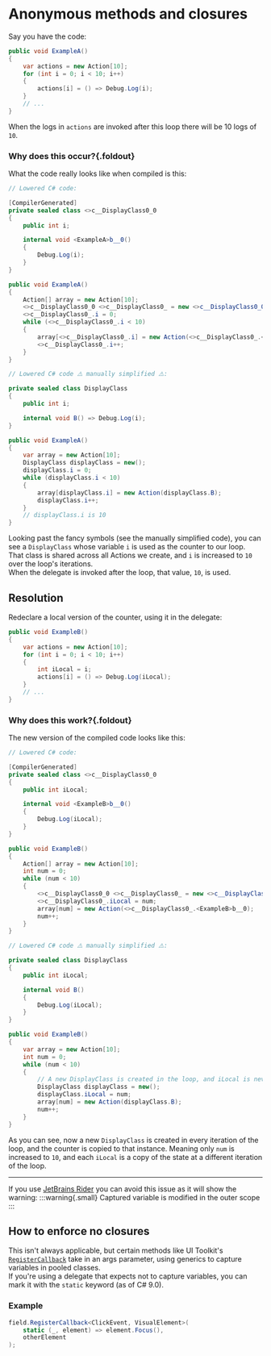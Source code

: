 # Anonymous methods and closures
Say you have the code:
```csharp
public void ExampleA()
{
    var actions = new Action[10];
    for (int i = 0; i < 10; i++)
    {
        actions[i] = () => Debug.Log(i);
    }
    // ...
}
```
When the logs in `actions` are invoked after this loop there will be 10 logs of `10`.  

### Why does this occur?{.foldout}

What the code really looks like when compiled is this:  
```csharp
// Lowered C# code:

[CompilerGenerated]
private sealed class <>c__DisplayClass0_0
{
    public int i;

    internal void <ExampleA>b__0()
    {
        Debug.Log(i);
    }
}

public void ExampleA()
{
    Action[] array = new Action[10];
    <>c__DisplayClass0_0 <>c__DisplayClass0_ = new <>c__DisplayClass0_0();
    <>c__DisplayClass0_.i = 0;
    while (<>c__DisplayClass0_.i < 10)
    {
        array[<>c__DisplayClass0_.i] = new Action(<>c__DisplayClass0_.<ExampleA>b__0);
        <>c__DisplayClass0_.i++;
    }
}

// Lowered C# code ⚠️ manually simplified ⚠️:

private sealed class DisplayClass
{
    public int i;

    internal void B() => Debug.Log(i);
}

public void ExampleA()
{
    var array = new Action[10];
    DisplayClass displayClass = new();
    displayClass.i = 0;
    while (displayClass.i < 10)
    {
        array[displayClass.i] = new Action(displayClass.B);
        displayClass.i++;
    }
    // displayClass.i is 10
}
```

Looking past the fancy symbols (see the manually simplified code), you can see a `DisplayClass` whose variable `i` is used as the counter to our loop.  
That class is shared across all Actions we create, and `i` is increased to `10` over the loop's iterations.  
When the delegate is invoked after the loop, that value, `10`, is used.

## Resolution
Redeclare a local version of the counter, using it in the delegate:
```csharp
public void ExampleB()
{
    var actions = new Action[10];
    for (int i = 0; i < 10; i++)
    {
        int iLocal = i;
        actions[i] = () => Debug.Log(iLocal);
    }
    // ...
}
```

### Why does this work?{.foldout}

The new version of the compiled code looks like this:
```csharp
// Lowered C# code:

[CompilerGenerated]
private sealed class <>c__DisplayClass0_0
{
    public int iLocal;

    internal void <ExampleB>b__0()
    {
        Debug.Log(iLocal);
    }
}

public void ExampleB()
{
    Action[] array = new Action[10];
    int num = 0;
    while (num < 10)
    {
        <>c__DisplayClass0_0 <>c__DisplayClass0_ = new <>c__DisplayClass0_0();
        <>c__DisplayClass0_.iLocal = num;
        array[num] = new Action(<>c__DisplayClass0_.<ExampleB>b__0);
        num++;
    }
}

// Lowered C# code ⚠️ manually simplified ⚠️:

private sealed class DisplayClass
{
    public int iLocal;

    internal void B()
    {
        Debug.Log(iLocal);
    }
}

public void ExampleB()
{
    var array = new Action[10];
    int num = 0;
    while (num < 10)
    {
        // A new DisplayClass is created in the loop, and iLocal is never increased.
        DisplayClass displayClass = new();
        displayClass.iLocal = num;
        array[num] = new Action(displayClass.B);
        num++;
    }
}
```

As you can see, now a new `DisplayClass` is created in every iteration of the loop, and the counter is copied to that instance. Meaning only `num` is increased to `10`, and each `iLocal` is a copy of the state at a different iteration of the loop.

---

If you use [JetBrains Rider](https://www.jetbrains.com/lp/dotnet-unity/) you can avoid this issue as it will show the warning:
:::warning{.small}
Captured variable is modified in the outer scope
:::

## How to enforce no closures
This isn't always applicable, but certain methods like UI Toolkit's [`RegisterCallback`](https://docs.unity3d.com/ScriptReference/UIElements.CallbackEventHandler.RegisterCallback.html) take in an args parameter, using generics to capture variables in pooled classes.  
If you're using a delegate that expects not to capture variables, you can mark it with the `static` keyword (as of C# 9.0).

### Example
```csharp
field.RegisterCallback<ClickEvent, VisualElement>(
    static (_, element) => element.Focus(),
    otherElement
);
```
